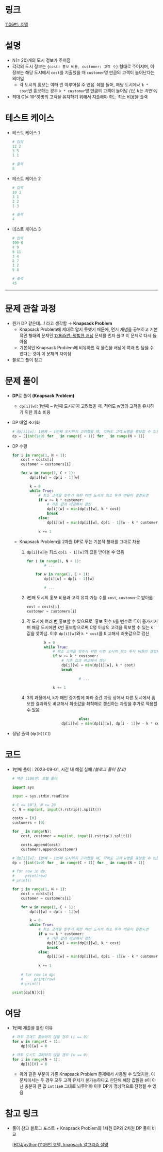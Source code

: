 # 링크

[1106번: 호텔](https://www.acmicpc.net/problem/1106)

# **설명**

- N(≤ 20)개의 도시 정보가 주어짐
- 각각의 도시 정보는 `{cost: 홍보 비용, customer: 고객 수}` 형태로 주어지며, 이 정보는 해당 도시에서 `cost`를 지출했을 때 `customer`명 만큼의 고객이 늘어난다는 의미임
    - 각 도시의 홍보는 여러 번 이루어질 수 있음. 예를 들어, 해당 도시에서 `k * cost`번 홍보하는 경우 `k * customer`명 만큼의 고객이 늘어남 *(단, k는 자연수)*
- 최대 C(≤ 10^3)명의 고객을 유치하기 위해서 지출해야 하는 최소 비용을 출력

# 테스트 케이스

- 테스트 케이스 1
    
    ```python
    # 입력
    12 2
    3 5
    1 1
    
    # 출력
    8
    ```
    
- 테스트 케이스 2
    
    ```python
    # 입력
    10 3
    3 1
    2 2
    1 3
    
    # 출력
    4
    ```
    
- 테스트 케이스 3
    
    ```python
    # 입력
    100 6
    4 9
    9 11
    3 4
    8 7
    1 2
    9 8
    
    # 출력
    45
    ```
    

---

# **문제 관찰 과정**

- 뭔가 DP 같은데…! 라고 생각함 → **Knapsack Problem**
    - Knapsack Problem에 제대로 알지 못했기 때문에, 먼저 개념을 공부하고 기본적인 형태의 문제인 [12865번: 평범한 배낭](https://www.notion.so/12865-f24ed5de6890481c906a9ba7e3aa12d6?pvs=21) 문제를 먼저 풀고 이 문제로 다시 돌아옴
    - 기본적인 Knapsack Problem에 비유하면 각 물건을 배낭에 여러 번 담을 수 있다는 것이 이 문제의 차이점
- 블로그 풀이 참고

# **문제 풀이**

- **DP**로 풀이 **(Knapsack Problem)**
    - `dp[i][w]`: 1번째 ~ i번째 도시까지 고려했을 때, 적어도 w명의 고객을 유치하기 위한 최소 비용
- DP 배열 초기화
    
    ```python
    # dp[i][w]: 1번째 ~ i번째 도시까지 고려했을 때, 적어도 고객 w명을 홍보할 수 있는 최소 비용
    dp = [[int(1e9) for _ in range(C + 1)] for _ in range(N + 1)]
    ```
    
- DP 수행
    
    ```python
    for i in range(1, N + 1):
        cost = costs[i]
        customer = customers[i]
    
        for w in range(1, C + 1):
            dp[i][w] = dp[i - 1][w]
    
            k = 0
            while True:
                # 최소 고객을 맞추기 위한 이번 도시의 최소 투자 비용이 결정되면
                if w <= k * customer:
                    # 기존 값과 비교해서 갱신
                    dp[i][w] = min(dp[i][w], k * cost)
                    break
                else:
                    dp[i][w] = min(dp[i][w], dp[i - 1][w - k * customer] + k * cost)
                
                k += 1
    ```
    
    - Knapsack Problem을 2차원 DP로 푸는 기본적 형태를 그대로 차용
        1. `dp[i][w]`는 최소 `dp[i - 1][w]`의 값을 받아올 수 있음
            
            ```python
            for i in range(1, N + 1):
            		# ...    
            
                for w in range(1, C + 1):
                    dp[i][w] = dp[i - 1][w]
            
            		# ...
            ```
            
        2. i번째 도시의 홍보 비용과 고객 유치 가능 수를 `cost`, `customer`로 받아옴
            
            ```python
            cost = costs[i]
            customer = customers[i]
            ```
            
        3. 각 도시에 여러 번 홍보할 수 있으므로, 홍보 횟수 `k`를 변수로 두어 증가시키며 해당 도시에만 k번 홍보함으로써 C명 이상의 고객을 확보할 수 있는 k 값을 찾아냄. 이후 `dp[i][w]`와 `k * cost`를 비교해서 최솟값으로 갱신
            
            ```python
                    k = 0
                    while True:
                        # 최소 고객을 맞추기 위한 이번 도시의 최소 투자 비용이 결정되면
                        if w <= k * customer:
                            # 기존 값과 비교해서 갱신
                            dp[i][w] = min(dp[i][w], k * cost)
                            break
                        
            						# ...
                        
                        k += 1
            ```
            
        4. 3의 과정에서, k가 매번 증가함에 따라 중간 과정 상에서 다른 도시에서 홍보한 결과와도 비교해서 최솟값을 최적해로 갱신하는 과정을 추가로 적용할 수 있음
            
            ```python
            						else:
                            dp[i][w] = min(dp[i][w], dp[i - 1][w - k * customer] + k * cost)
            ```
            
- 정답 출력 (`dp[N][C]`)

# **코드**

- 1번째 풀이 : 2023-09-01, 시간 내 해결 실패 *(블로그 풀이 참고)*
    
    ```python
    # 백준 1106번: 호텔 풀이
    
    import sys
    
    input = sys.stdin.readline
    
    # C <= 10^3, N <= 20
    C, N = map(int, input().rstrip().split())
    
    costs = [0]
    customers = [0]
    
    for _ in range(N):
        cost, customer = map(int, input().rstrip().split())
    
        costs.append(cost)
        customers.append(customer)
    
    # dp[i][w]: 1번째 ~ i번째 도시까지 고려했을 때, 적어도 고객 w명을 홍보할 수 있는 최소 비용
    dp = [[int(1e9) for _ in range(C + 1)] for _ in range(N + 1)]
    
    # for row in dp:
    #     print(row)
    # print()
    
    for i in range(1, N + 1):
        cost = costs[i]
        customer = customers[i]
    
        for w in range(1, C + 1):
            dp[i][w] = dp[i - 1][w]
    
            k = 0
            while True:
                # 최소 고객을 맞추기 위한 이번 도시의 최소 투자 비용이 결정되면
                if w <= k * customer:
                    # 기존 값과 비교해서 갱신
                    dp[i][w] = min(dp[i][w], k * cost)
                    break
                else:
                    dp[i][w] = min(dp[i][w], dp[i - 1][w - k * customer] + k * cost)
                
                k += 1
            
        # for row in dp:
        #     print(row)
        # print()
    
    print(dp[N][C])
    ```
    

# **여담**

- 1번째 제출을 틀린 이유
    
    ```python
    # 아무 고객도 홍보하지 않을 경우 (i == 0)
    for w in range(C + 1):
        dp[0][w] = 0
    
    # 아무 도시도 고려하지 않을 경우 (w == 0)
    for i in range(N + 1):
        dp[i][0] = 0
    ```
    
    - 위와 같은 부분이 기존 Knapsack Problem 문제에서 사용될 수 있었지만, 이 문제에서는 두 경우 모두 고객 유치가 불가능하다고 판단해 해당 값들을 `0`이 아닌 충분히 큰 값 `int(1e9` 그대로 놔두어야 이후 DP가 정상적으로 진행될 수 있음

# 참고 링크

- 풀이 참고 블로그 포스트 + Knapsack Problem의 1차원 DP와 2차원 DP 풀이 비교
    
    [[BOJ/python]1106번 호텔, knapsack 알고리즘 설명](https://frog-in-well.tistory.com/31)
